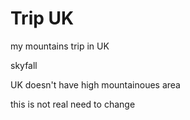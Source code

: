 Trip UK
================

my mountains trip in UK

skyfall

UK doesn't have high mountainoues area

this is not real need to change
